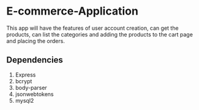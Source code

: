 # E-commerce-Application
This app will have the features of user account creation, can get the products, can list the categories and adding the products to the cart page and placing the orders.

## Dependencies
1. Express
2. bcrypt
3. body-parser
4. jsonwebtokens
5. mysql2

